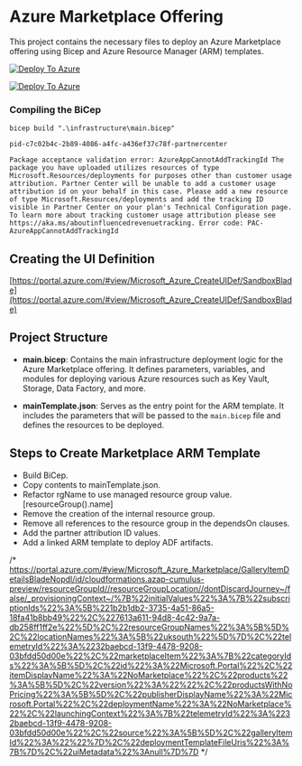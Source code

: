 # Azure Marketplace Offering

This project contains the necessary files to deploy an Azure Marketplace offering using Bicep and Azure Resource Manager (ARM) templates.

[![Deploy To Azure](./deploytoazure.svg?sanitize=true)](https://portal.azure.com/#create/Microsoft.Template/uri/https%3A%2F%2Fraw.githubusercontent.com%2FCloudFormations%2FCF.Cumulus%2Frefs%2Fheads%2Fdevelop_marketplace%2Finfrastructure%2Fmain.json)

[![Deploy To Azure](./deploytoazure.svg?sanitize=true)](https://portal.azure.com/#create/Microsoft.Template/uri/https%3A%2F%2Fraw.githubusercontent.com%2FCloudFormations%2FCF.Cumulus%2Frefs%2Fheads%2Fdevelop_marketplace%2Finfrastructure%2Fmarketplace%2FadfTemplate.json)

### Compiling the BiCep

```
bicep build ".\infrastructure\main.bicep"
```
```
pid-c7c02b4c-2b89-4086-a4fc-a436ef37c78f-partnercenter

Package acceptance validation error: AzureAppCannotAddTrackingId The package you have uploaded utilizes resources of type Microsoft.Resources/deployments for purposes other than customer usage attribution. Partner Center will be unable to add a customer usage attribution id on your behalf in this case. Please add a new resource of type Microsoft.Resources/deployments and add the tracking ID visible in Partner Center on your plan's Technical Configuration page. To learn more about tracking customer usage attribution please see https://aka.ms/aboutinfluencedrevenuetracking. Error code: PAC-AzureAppCannotAddTrackingId
```

## Creating the UI Definition

[https://portal.azure.com/#view/Microsoft_Azure_CreateUIDef/SandboxBlade](https://portal.azure.com/#view/Microsoft_Azure_CreateUIDef/SandboxBlade)

## Project Structure

- **main.bicep**: Contains the main infrastructure deployment logic for the Azure Marketplace offering. It defines parameters, variables, and modules for deploying various Azure resources such as Key Vault, Storage, Data Factory, and more.

- **mainTemplate.json**: Serves as the entry point for the ARM template. It includes the parameters that will be passed to the `main.bicep` file and defines the resources to be deployed.


## Steps to Create Marketplace ARM Template

- Build BiCep.
- Copy contents to mainTemplate.json.
- Refactor rgName to use managed resource group value. [resourceGroup().name]
- Remove the creation of the internal resource group.
- Remove all references to the resource group in the dependsOn clauses.
- Add the partner attribution ID values.
- Add a linked ARM template to deploy ADF artifacts.



/*
https://portal.azure.com/#view/Microsoft_Azure_Marketplace/GalleryItemDetailsBladeNopdl/id/cloudformations.azap-cumulus-preview/resourceGroupId//resourceGroupLocation//dontDiscardJourney~/false/_provisioningContext~/%7B%22initialValues%22%3A%7B%22subscriptionIds%22%3A%5B%221b2b1db2-3735-4a51-86a5-18fa41b8bb49%22%2C%227613a611-94d8-4c42-9a7a-db258ff1ff2e%22%5D%2C%22resourceGroupNames%22%3A%5B%5D%2C%22locationNames%22%3A%5B%22uksouth%22%5D%7D%2C%22telemetryId%22%3A%2232baebcd-13f9-4478-9208-03bfdd50d00e%22%2C%22marketplaceItem%22%3A%7B%22categoryIds%22%3A%5B%5D%2C%22id%22%3A%22Microsoft.Portal%22%2C%22itemDisplayName%22%3A%22NoMarketplace%22%2C%22products%22%3A%5B%5D%2C%22version%22%3A%22%22%2C%22productsWithNoPricing%22%3A%5B%5D%2C%22publisherDisplayName%22%3A%22Microsoft.Portal%22%2C%22deploymentName%22%3A%22NoMarketplace%22%2C%22launchingContext%22%3A%7B%22telemetryId%22%3A%2232baebcd-13f9-4478-9208-03bfdd50d00e%22%2C%22source%22%3A%5B%5D%2C%22galleryItemId%22%3A%22%22%7D%2C%22deploymentTemplateFileUris%22%3A%7B%7D%2C%22uiMetadata%22%3Anull%7D%7D
*/

